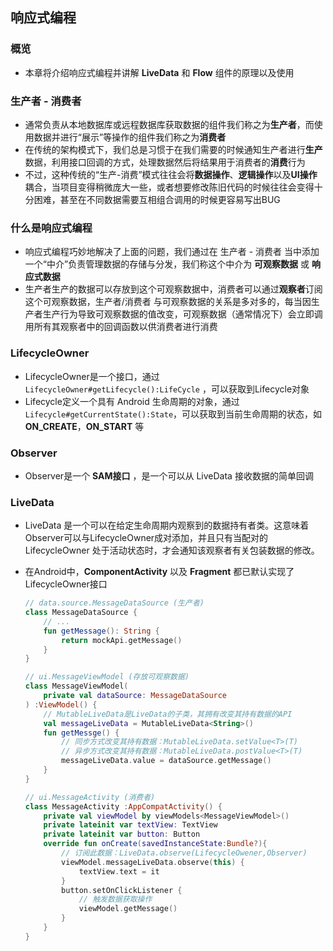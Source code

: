 ## 响应式编程

### 概览

- 本章将介绍响应式编程并讲解 **LiveData** 和 **Flow** 组件的原理以及使用

### 生产者 - 消费者

- 通常负责从本地数据库或远程数据库获取数据的组件我们称之为**生产者**，而使用数据并进行“展示”等操作的组件我们称之为**消费者**
- 在传统的架构模式下，我们总是习惯于在我们需要的时候通知生产者进行**生产**数据，利用接口回调的方式，处理数据然后将结果用于消费者的**消费**行为
- 不过，这种传统的“生产-消费”模式往往会将**数据操作**、**逻辑操作**以及**UI操作**耦合，当项目变得稍微庞大一些，或者想要修改陈旧代码的时候往往会变得十分困难，甚至在不同数据需要互相组合调用的时候更容易写出BUG

### 什么是响应式编程

- 响应式编程巧妙地解决了上面的问题，我们通过在 生产者 - 消费者 当中添加一个“中介”负责管理数据的存储与分发，我们称这个中介为 **可观察数据** 或 **响应式数据**
- 生产者生产的数据可以存放到这个可观察数据中，消费者可以通过**观察者**订阅这个可观察数据，生产者/消费者 与可观察数据的关系是多对多的，每当因生产者生产行为导致可观察数据的值改变，可观察数据（通常情况下）会立即调用所有其观察者中的回调函数以供消费者进行消费

### LifecycleOwner

- LifecycleOwner是一个接口，通过 `LifecycleOwner#getLifecycle():LifeCycle` ，可以获取到Lifecycle对象
- Lifecycle定义一个具有 Android 生命周期的对象，通过`Lifecycle#getCurrentState():State`，可以获取到当前生命周期的状态，如 **ON_CREATE**，**ON_START** 等

### Observer

- Observer是一个 **SAM接口** ，是一个可以从 LiveData 接收数据的简单回调

### LiveData

- LiveData 是一个可以在给定生命周期内观察到的数据持有者类。这意味着Observer可以与LifecycleOwner成对添加，并且只有当配对的 LifecycleOwner 处于活动状态时，才会通知该观察者有关包装数据的修改。

- 在Android中，**ComponentActivity** 以及 **Fragment** 都已默认实现了LifecycleOwner接口

    ```kotlin
    // data.source.MessageDataSource (生产者)
    class MessageDataSource {
        // ...
        fun getMessage(): String {
            return mockApi.getMessage()
        }
    }
    ```

    ```kotlin
    // ui.MessageViewModel (存放可观察数据)
    class MessageViewModel(
    	private val dataSource: MessageDataSource
    ) :ViewModel() {
        // MutableLiveData是LiveData的子类，其拥有改变其持有数据的API
        val messageLiveData = MutableLiveData<String>()
        fun getMessge() {
            // 同步方式改变其持有数据：MutableLiveData.setValue<T>(T)
            // 异步方式改变其持有数据：MutableLiveData.postValue<T>(T)
            messageLiveData.value = dataSource.getMessage()
        }
    }
    ```

    ```kotlin
    // ui.MessageActivity (消费者)
    class MessageActivity :AppCompatActivity() {
        private val viewModel by viewModels<MessageViewModel>()
        private lateinit var textView: TextView
        private lateinit var button: Button
        override fun onCreate(savedInstanceState:Bundle?){
            // 订阅此数据：LiveData.observe(LifecycleOwener,Observer)
            viewModel.messageLiveData.observe(this) {
                textView.text = it
            }
            button.setOnClickListener {
                // 触发数据获取操作
                viewModel.getMessage()
            }
        }
    }
    ```

    
